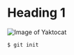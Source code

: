 # Heading 1
![Image of Yaktocat](https://octodex.github.com/images/yaktocat.png)

``` git 
$ git init
```
